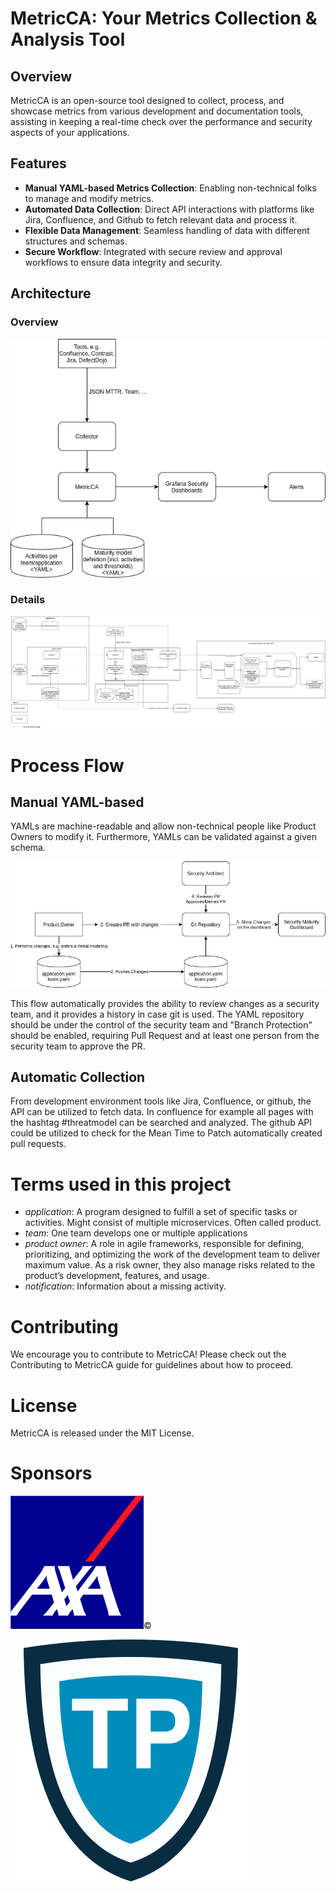# MetricCA: Your Metrics Collection & Analysis Tool

## Overview

MetricCA is an open-source tool designed to collect, process, and showcase metrics from various development and documentation tools, assisting in keeping a real-time check over the performance and security aspects of your applications.

## Features

- **Manual YAML-based Metrics Collection**: Enabling non-technical folks to manage and modify metrics.
- **Automated Data Collection**: Direct API interactions with platforms like Jira, Confluence, and Github to fetch relevant data and process it.
- **Flexible Data Management**: Seamless handling of data with different structures and schemas.
- **Secure Workflow**: Integrated with secure review and approval workflows to ensure data integrity and security.

## Architecture
### Overview
![Overview](docs/overview.png)
### Details
![Architecture](docs/architecture.png)

# Process Flow

## Manual YAML-based

YAMLs are machine-readable and allow non-technical people like Product Owners to modify it. Furthermore, YAMLs can be validated against a given schema.

![Picture Process Flow](docs/processFlowManual.png)

This flow automatically provides the ability to review changes as a security team, and it provides a history in case git is used.
The YAML repository should be under the control of the security team and "Branch Protection" should be enabled, requiring Pull Request and at least one person from the security team to approve the PR.

## Automatic Collection

From development environment tools like Jira, Confluence, or github, the API can be utilized to fetch data. In confluence for example all pages with the hashtag #threatmodel can be searched and analyzed. The github API could be utilized to check for the Mean Time to Patch automatically created pull requests.

# Terms used in this project

* *application*: A program designed to fulfill a set of specific tasks or activities. Might consist of multiple microservices. Often called product.
* *team*: One team develops one or multiple applications
* *product owner*:  A role in agile frameworks, responsible for defining, prioritizing, and optimizing the work of the development team to deliver maximum value. As a risk owner, they also manage risks related to the product’s development, features, and usage.
* *notification*: Information about a missing activity.

# Contributing

We encourage you to contribute to MetricCA! Please check out the Contributing to MetricCA guide for guidelines about how to proceed.

# License

MetricCA is released under the MIT License.

# Sponsors

![AXA](docs/sponsors/axa.jpg)©

![Timo Pagel IT-Consulting](docs/sponsors/timo-pagel.png)